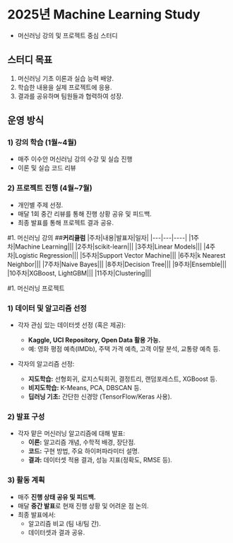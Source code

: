 # 
# **2025년 Machine Learning Study**
- 머신러닝 강의 및 프로젝트 중심 스터디

## **스터디 목표**
1. 머신러닝 기초 이론과 실습 능력 배양.
2. 학습한 내용을 실제 프로젝트에 응용.
3. 결과를 공유하며 팀원들과 협력하여 성장.

## **운영 방식**
### **1) 강의 학습 (1월~4월)**
- 매주 이수안 머신러닝 강의 수강 및 실습 진행
- 이론 및 실습 코드 리뷰

### **2) 프로젝트 진행 (4월~7월)**
- 개인별 주제 선정.
- 매달 1회 중간 리뷰를 통해 진행 상황 공유 및 피드백.
- 최종 발표를 통해 프로젝트 결과 공유.

#1. 머신러닝 강의
##**커리큘럼**
|주차|내용|발표자|일자|
|---|---|----|
|1주차|Machine Learning|||
|2주차|scikit-learn|||
|3주차|Linear Models|||
|4주차|Logistic Regression|||
|5주차|Support Vector Machine|||
|6주차|k Nearest Neighbor|||
|7주차|Naive Bayes|||
|8주차|Decision Tree|||
|9주차|Ensemble|||
|10주차|XGBoost, LightGBM|||
|11주차|Clustering|||


#1. 머신러닝 프로젝트

### 1) 데이터 및 알고리즘 선정
- 각자 관심 있는 데이터셋 선정 (혹은 제공):
  - **Kaggle, UCI Repository, Open Data 활용 가능.**
  - 예: 영화 평점 예측(IMDb), 주택 가격 예측, 고객 이탈 분석, 교통량 예측 등.

- 각자의 알고리즘 선정:
  - **지도학습:** 선형회귀, 로지스틱회귀, 결정트리, 랜덤포레스트, XGBoost 등.
  - **비지도학습:** K-Means, PCA, DBSCAN 등.
  - **딥러닝 기초:** 간단한 신경망 (TensorFlow/Keras 사용).

### 2) 발표 구성
- 각자 맡은 머신러닝 알고리즘에 대해 발표:
  - **이론:** 알고리즘 개념, 수학적 배경, 장단점.
  - **코드:** 구현 방법, 주요 하이퍼파라미터 설명.
  - **결과:** 데이터셋 적용 결과, 성능 지표(정확도, RMSE 등).

### 3) 활동 계획
- 매주 **진행 상태 공유 및 피드백.**
- 매달 **중간 발표**로 현재 진행 상황 및 어려운 점 논의.
- 최종 발표에서:
  - 알고리즘 비교 (팀 내/팀 간).
  - 데이터셋과 결과 공유.
